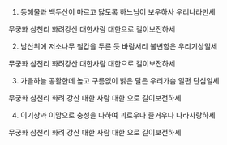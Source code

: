 1. 동해물과 백두산이 마르고 닳도록
하느님이 보우하사 우리나라만세

무궁화 삼천리 화려강산
대한사람 대한으로 길이보전하세

2. 남산위에 저소나무 철갑을 두른 듯
바람서리 불변함은 우리기상일세

무궁화 삼천리 화려강산
대한사람 대한으로 길이보전하세

3. 가을하늘 공활한데 높고 구름없이
밝은 달은 우리가슴 일편 단심일세

무궁화 삼천리 화려 강산
대한 사람 대한 으로 길이보전하세

4. 이기상과 이맘으로 충성을 다하여
괴로우나 즐거우나 나라사랑하세

무궁화 삼천리 화려 강산
대한 사람 대한 으로 길이보전하세
